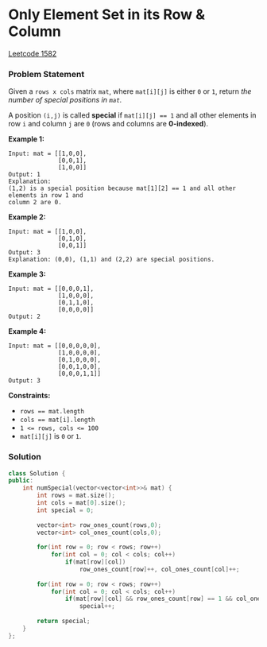 # Only Element Set in its Row & Column

[Leetcode 1582](https://leetcode.com/problems/special-positions-in-a-binary-matrix/)

### Problem Statement

Given a `rows x cols` matrix `mat`, where `mat[i][j]` is either `0` or `1`, return _the number of special positions in `mat`._

A position `(i,j)` is called **special** if `mat[i][j] == 1` and all other elements in row `i` and column `j` are `0` \(rows and columns are **0-indexed**\).

**Example 1:**

```text
Input: mat = [[1,0,0],
              [0,0,1],
              [1,0,0]]
Output: 1
Explanation: 
(1,2) is a special position because mat[1][2] == 1 and all other elements in row 1 and 
column 2 are 0.
```

**Example 2:**

```text
Input: mat = [[1,0,0],
              [0,1,0],
              [0,0,1]]
Output: 3
Explanation: (0,0), (1,1) and (2,2) are special positions. 
```

**Example 3:**

```text
Input: mat = [[0,0,0,1],
              [1,0,0,0],
              [0,1,1,0],
              [0,0,0,0]]
Output: 2
```

**Example 4:**

```text
Input: mat = [[0,0,0,0,0],
              [1,0,0,0,0],
              [0,1,0,0,0],
              [0,0,1,0,0],
              [0,0,0,1,1]]
Output: 3
```

**Constraints:**

* `rows == mat.length`
* `cols == mat[i].length`
* `1 <= rows, cols <= 100`
* `mat[i][j]` is `0` or `1`.

### Solution

```cpp
class Solution {
public:
    int numSpecial(vector<vector<int>>& mat) {
        int rows = mat.size();
        int cols = mat[0].size();
        int special = 0;
        
        vector<int> row_ones_count(rows,0);
        vector<int> col_ones_count(cols,0);
        
        for(int row = 0; row < rows; row++)
            for(int col = 0; col < cols; col++)
                if(mat[row][col])
                    row_ones_count[row]++, col_ones_count[col]++;
        
        for(int row = 0; row < rows; row++)
            for(int col = 0; col < cols; col++)
                if(mat[row][col] && row_ones_count[row] == 1 && col_ones_count[col] == 1)
                    special++;
        
        return special;
    }
};
```

